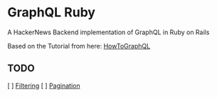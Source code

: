 # GraphQL Ruby

A HackerNews Backend implementation of GraphQL in Ruby on Rails

Based on the Tutorial from here: [HowToGraphQL](https://www.howtographql.com/graphql-ruby/2-queries/)

## TODO
[ ] [Filtering](https://www.howtographql.com/graphql-ruby/7-filtering/)
[ ] [Pagination](https://www.howtographql.com/graphql-ruby/8-pagination/)


